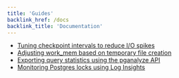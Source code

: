 ```yaml
---
title: 'Guides'
backlink_href: /docs
backlink_title: 'Documentation'
---
```


- [Tuning checkpoint intervals to reduce I/O spikes](/docs/guides/tuning-checkpoint-intervals)
- [Adjusting work_mem based on temporary file creation](/docs/guides/adjusting-work-mem)
- [Exporting query statistics using the pganalyze API](/docs/guides/exporting-query-statistics)
- [Monitoring Postgres locks using Log Insights](/docs/guides/monitoring-postgres-locks-using-log-insights)
